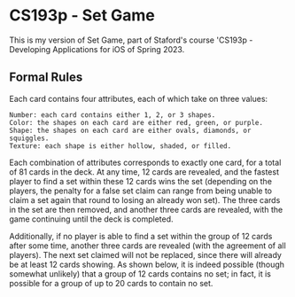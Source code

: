 # CS193p - Set Game

This is my version of Set Game, part of Staford's course 'CS193p - Developing Applications for iOS of Spring 2023.

## Formal Rules

Each card contains four attributes, each of which take on three values:

    Number: each card contains either 1, 2, or 3 shapes.
    Color: the shapes on each card are either red, green, or purple.
    Shape: the shapes on each card are either ovals, diamonds, or squiggles.
    Texture: each shape is either hollow, shaded, or filled.

Each combination of attributes corresponds to exactly one card, for a total of 81 cards in the deck. At any time, 12 cards are revealed, and the fastest player to find a set within these 12 cards wins the set (depending on the players, the penalty for a false set claim can range from being unable to claim a set again that round to losing an already won set). The three cards in the set are then removed, and another three cards are revealed, with the game continuing until the deck is completed.

Additionally, if no player is able to find a set within the group of 12 cards after some time, another three cards are revealed (with the agreement of all players). The next set claimed will not be replaced, since there will already be at least 12 cards showing. As shown below, it is indeed possible (though somewhat unlikely) that a group of 12 cards contains no set; in fact, it is possible for a group of up to 20 cards to contain no set.


